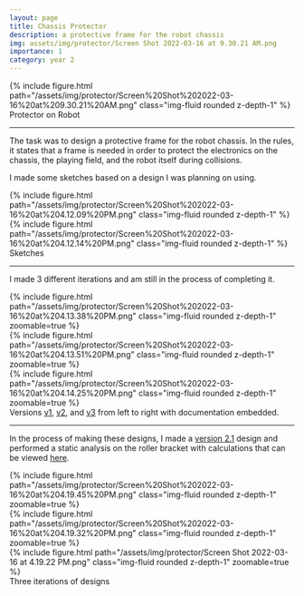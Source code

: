 ```yaml
---
layout: page
title: Chassis Protector
description: a protective frame for the robot chassis 
img: assets/img/protector/Screen Shot 2022-03-16 at 9.30.21 AM.png
importance: 1
category: year 2
---
```


<div class="row">
    <div class="col-sm mt-3 mt-md-0">
        {% include figure.html path="/assets/img/protector/Screen%20Shot%202022-03-16%20at%209.30.21%20AM.png" class="img-fluid rounded z-depth-1" %}
    </div>
</div>
<div class="caption">
    Protector on Robot
</div>

<hr>

The task was to design a protective frame for the robot chassis. In the
rules, it states that a frame is needed in order to protect the
electronics on the chassis, the playing field, and the robot itself
during collisions.

I made some sketches based on a design I was planning on using.

<div class="row">
    <div class="col-sm mt-3 mt-md-0">
        {% include figure.html path="/assets/img/protector/Screen%20Shot%202022-03-16%20at%204.12.09%20PM.png" class="img-fluid rounded z-depth-1" %}
    </div>
    <div class="col-sm mt-3 mt-md-0">
        {% include figure.html path="/assets/img/protector/Screen%20Shot%202022-03-16%20at%204.12.14%20PM.png" class="img-fluid rounded z-depth-1" %}
    </div>
</div>
<div class="caption">
    Sketches
</div>

<hr>

I made 3 different iterations and am still in the process of completing
it.

<div class="row">
    <div class="col-sm mt-3 mt-md-0">
        {% include figure.html path="/assets/img/protector/Screen%20Shot%202022-03-16%20at%204.13.38%20PM.png" class="img-fluid rounded z-depth-1" zoomable=true %}
    </div>
    <div class="col-sm mt-3 mt-md-0">
        {% include figure.html path="/assets/img/protector/Screen%20Shot%202022-03-16%20at%204.13.51%20PM.png" class="img-fluid rounded z-depth-1" zoomable=true %}
    </div>
    <div class="col-sm mt-3 mt-md-0">
        {% include figure.html path="/assets/img/protector/Screen%20Shot%202022-03-16%20at%204.14.25%20PM.png" class="img-fluid rounded z-depth-1" zoomable=true %}
    </div>
</div>
<div class="caption">
    Versions <a href="https://docs.google.com/document/d/1xrJ-zvalJeqy2VGCPt5fMMfQgOK3FYzMUl1PhATh35g/edit">v1</a>, <a href="https://docs.google.com/document/d/10cNDNcGc_SgDf5-eTbRHNedUeqpQsbRmdCH0Vfwuqew/edit">v2</a>, and <a href="https://docs.google.com/document/d/1ZfV4wSSGqaAHkDf3C4UW9ZWk_YH9J4leOQxUtclxmbc/edit">v3</a> from left to right with documentation embedded.
</div>

<hr>

In the process of making these designs, I made a <a href="https://docs.google.com/document/d/1o41EVRSgW1fosGdQQPx6cjfm-zMtZT9q4MUAvVTZIJ0/edit">version 2.1</a>
design and performed a static analysis on the roller bracket with
calculations that can be viewed
<a href="https://docs.google.com/document/d/1hgc0nenukpgBZS5TizL5hFrpAUujG6UR0QbMf-aA7ks/edit">here</a>.

<div class="row">
    <div class="col-sm mt-3 mt-md-0">
        {% include figure.html path="/assets/img/protector/Screen%20Shot%202022-03-16%20at%204.19.45%20PM.png" class="img-fluid rounded z-depth-1" zoomable=true %}
    </div>
    <div class="col-sm mt-3 mt-md-0">
        {% include figure.html path="/assets/img/protector/Screen%20Shot%202022-03-16%20at%204.19.32%20PM.png" class="img-fluid rounded z-depth-1" zoomable=true %}
    </div>
    <div class="col-sm mt-3 mt-md-0">
        {% include figure.html path="/assets/img/protector/Screen Shot 2022-03-16 at 4.19.22 PM.png" class="img-fluid rounded z-depth-1" zoomable=true %}
    </div>
</div>
<div class="caption">
    Three iterations of designs
</div>